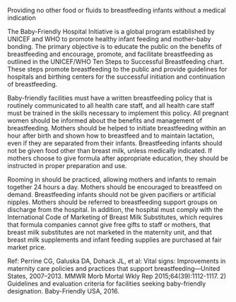 Providing no other food or fluids to breastfeeding infants without a medical indication

The Baby-Friendly Hospital Initiative is a global program established by UNICEF and WHO to promote healthy infant feeding and mother-baby bonding. The primary objective is to educate the public on the benefits of breastfeeding and encourage, promote, and facilitate breastfeeding as outlined in the UNICEF/WHO Ten Steps to Successful Breastfeeding chart. These steps promote breastfeeding to the public and provide guidelines for hospitals and birthing centers for the successful initiation and continuation of breastfeeding.

Baby-friendly facilities must have a written breastfeeding policy that is routinely communicated to all health care staff, and all health care staff must be trained in the skills necessary to implement this policy. All pregnant women should be informed about the benefits and management of breastfeeding. Mothers should be helped to initiate breastfeeding within an hour after birth and shown how to breastfeed and to maintain lactation, even if they are separated from their infants. Breastfeeding infants should not be given food other than breast milk, unless medically indicated. If mothers choose to give formula after appropriate education, they should be instructed in proper preparation and use.

Rooming in should be practiced, allowing mothers and infants to remain together 24 hours a day. Mothers should be encouraged to breastfeed on demand. Breastfeeding infants should not be given pacifiers or artificial nipples. Mothers should be referred to breastfeeding support groups on discharge from the hospital. In addition, the hospital must comply with the International Code of Marketing of Breast Milk Substitutes, which requires that formula companies cannot give free gifts to staff or mothers, that breast milk substitutes are not marketed in the maternity unit, and that breast milk supplements and infant feeding supplies are purchased at fair market price.

Ref: Perrine CG, Galuska DA, Dohack JL, et al: Vital signs: Improvements in maternity care policies and practices that support breastfeeding—United States, 2007–2013. MMWR Morb Mortal Wkly Rep 2015;64(39):1112-1117.  2) Guidelines and evaluation criteria for facilities seeking baby-friendly designation. Baby-Friendly USA, 2016.